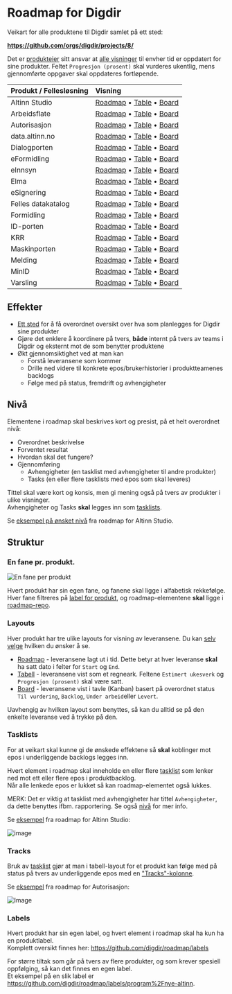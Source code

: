 # Roadmap for Digdir

Veikart for alle produktene til Digdir samlet på ett sted:

**https://github.com/orgs/digdir/projects/8/**

Det er [produkteier](https://github.com/orgs/digdir/teams/team-product-owners) sitt ansvar at [alle visninger](https://github.com/digdir/roadmap#layouts) til envher tid er oppdatert for sine produkter. Feltet `Progresjon (prosent)` skal vurderes ukentlig, mens gjennomførte oppgaver skal oppdateres fortløpende.

| Produkt / Fellesløsning  | Visning            |
| :----------------------- | :----------------- |
| Altinn Studio            | [Roadmap](https://github.com/orgs/digdir/projects/8/views/2?layout=roadmap)  • [Table](https://github.com/orgs/digdir/projects/8/views/2?layout=table)  • [Board](https://github.com/orgs/digdir/projects/8/views/2?layout=board)
| Arbeidsflate             | [Roadmap](https://github.com/orgs/digdir/projects/8/views/28?layout=roadmap) • [Table](https://github.com/orgs/digdir/projects/8/views/28?layout=table) • [Board](https://github.com/orgs/digdir/projects/8/views/28?layout=board)
| Autorisasjon             | [Roadmap](https://github.com/orgs/digdir/projects/8/views/5?layout=roadmap)  • [Table](https://github.com/orgs/digdir/projects/8/views/5?layout=table)  • [Board](https://github.com/orgs/digdir/projects/8/views/5?layout=board)
| data.altinn.no           | [Roadmap](https://github.com/orgs/digdir/projects/8/views/18?layout=roadmap) • [Table](https://github.com/orgs/digdir/projects/8/views/18?layout=table) • [Board](https://github.com/orgs/digdir/projects/8/views/18?layout=board)
| Dialogporten             | [Roadmap](https://github.com/orgs/digdir/projects/8/views/25?layout=roadmap) • [Table](https://github.com/orgs/digdir/projects/8/views/25?layout=table) • [Board](https://github.com/orgs/digdir/projects/8/views/25?layout=board)
| eFormidling              | [Roadmap](https://github.com/orgs/digdir/projects/8/views/14?layout=roadmap) • [Table](https://github.com/orgs/digdir/projects/8/views/14?layout=table) • [Board](https://github.com/orgs/digdir/projects/8/views/14?layout=board)
| eInnsyn                  | [Roadmap](https://github.com/orgs/digdir/projects/8/views/12?layout=roadmap) • [Table](https://github.com/orgs/digdir/projects/8/views/12?layout=table) • [Board](https://github.com/orgs/digdir/projects/8/views/12?layout=board)
| Elma                     | [Roadmap](https://github.com/orgs/digdir/projects/8/views/15?layout=roadmap) • [Table](https://github.com/orgs/digdir/projects/8/views/15?layout=table) • [Board](https://github.com/orgs/digdir/projects/8/views/15?layout=board)
| eSignering               | [Roadmap](https://github.com/orgs/digdir/projects/8/views/17?layout=roadmap) • [Table](https://github.com/orgs/digdir/projects/8/views/17?layout=table) • [Board](https://github.com/orgs/digdir/projects/8/views/17?layout=board)
| Felles datakatalog       | [Roadmap](https://github.com/orgs/digdir/projects/8/views/11?layout=roadmap) • [Table](https://github.com/orgs/digdir/projects/8/views/11?layout=table) • [Board](https://github.com/orgs/digdir/projects/8/views/11?layout=board)
| Formidling               | [Roadmap](https://github.com/orgs/digdir/projects/8/views/20?layout=roadmap) • [Table](https://github.com/orgs/digdir/projects/8/views/20?layout=table) • [Board](https://github.com/orgs/digdir/projects/8/views/20?layout=board)
| ID-porten                | [Roadmap](https://github.com/orgs/digdir/projects/8/views/3?layout=roadmap) • [Table](https://github.com/orgs/digdir/projects/8/views/3?layout=table) • [Board](https://github.com/orgs/digdir/projects/8/views/3?layout=board)
| KRR                      | [Roadmap](https://github.com/orgs/digdir/projects/8/views/8?layout=roadmap) • [Table](https://github.com/orgs/digdir/projects/8/views/8?layout=table) • [Board](https://github.com/orgs/digdir/projects/8/views/8?layout=board)
| Maskinporten             | [Roadmap](https://github.com/orgs/digdir/projects/8/views/6?layout=roadmap) • [Table](https://github.com/orgs/digdir/projects/8/views/6?layout=table) • [Board](https://github.com/orgs/digdir/projects/8/views/6?layout=board)
| Melding                  | [Roadmap](https://github.com/orgs/digdir/projects/8/views/21?layout=roadmap) • [Table](https://github.com/orgs/digdir/projects/8/views/21?layout=table) • [Board](https://github.com/orgs/digdir/projects/8/views/21?layout=board)
| MinID                    | [Roadmap](https://github.com/orgs/digdir/projects/8/views/31?layout=roadmap) • [Table](https://github.com/orgs/digdir/projects/8/views/31?layout=table) • [Board](https://github.com/orgs/digdir/projects/8/views/31?layout=board)
| Varsling                 | [Roadmap](https://github.com/orgs/digdir/projects/8/views/30?layout=roadmap) • [Table](https://github.com/orgs/digdir/projects/8/views/30?layout=table) • [Board](https://github.com/orgs/digdir/projects/8/views/30?layout=board)

## Effekter

- [Ett sted](https://github.com/orgs/digdir/projects/8/) for å få overordnet oversikt over hva som planlegges for Digdir sine produkter
- Gjøre det enklere å koordinere på tvers, **både** internt på tvers av teams i Digdir og eksternt mot de som benytter produktene
- Økt gjennomsiktighet ved at man kan
   - Forstå leveransene som kommer
   - Drille ned videre til konkrete epos/brukerhistorier i produktteamenes backlogs
   - Følge med på status, fremdrift og avhengigheter

## Nivå

Elementene i roadmap skal beskrives kort og presist, på et helt overordnet nivå:

- Overordnet beskrivelse
- Forventet resultat
- Hvordan skal det fungere?
- Gjennomføring
  - Avhengigheter (en tasklist med avhengigheter til andre produkter)
  - Tasks (en eller flere tasklists med epos som skal leveres)

Tittel skal være kort og konsis, men gi mening også på tvers av produkter i ulike visninger.  
Avhengigheter og Tasks **skal** legges inn som [tasklists](https://github.com/digdir/roadmap#tasklists).

Se [eksempel på ønsket nivå](https://github.com/digdir/roadmap/issues/78) fra roadmap for Altinn Studio.

## Struktur

### En fane pr. produkt.

![En fane per produkt](https://user-images.githubusercontent.com/6088624/245439117-c38b0ca1-4390-4198-bef5-39e454465598.png "Produktvisninger, en fane per produkt")

Hvert produkt har sin egen fane, og fanene skal ligge i alfabetisk rekkefølge.  
Hver fane filtreres på [label for produkt](https://github.com/digdir/roadmap#labels), og roadmap-elementene **skal** ligge i [roadmap-repo](https://github.com/digdir/roadmap/issues).

### Layouts

Hver produkt har tre ulike layouts for visning av leveransene. Du kan [selv velge](https://docs.github.com/en/issues/planning-and-tracking-with-projects/customizing-views-in-your-project/changing-the-layout-of-a-view#changing-the-project-layout) hvilken du ønsker å se.

- [Roadmap](https://docs.github.com/en/issues/planning-and-tracking-with-projects/customizing-views-in-your-project/changing-the-layout-of-a-view#about-the-roadmap-layout) - leveransene lagt ut i tid. Dette betyr at hver leveranse **skal** ha satt dato i felter for `Start` og `End`.
- [Tabell](https://docs.github.com/en/issues/planning-and-tracking-with-projects/customizing-views-in-your-project/changing-the-layout-of-a-view#about-the-table-layout) - leveransene vist som et regneark. Feltene `Estimert ukesverk` og `Progresjon (prosent)` skal være satt.
- [Board](https://docs.github.com/en/issues/planning-and-tracking-with-projects/customizing-views-in-your-project/changing-the-layout-of-a-view#about-the-board-layout) - leveransene vist i tavle (Kanban) basert på overordnet status `Til vurdering`, `Backlog`, `Under arbeid`eller `Levert`.

Uavhengig av hvilken layout som benyttes, så kan du alltid se på den enkelte leveranse ved å trykke på den.

### Tasklists

For at veikart skal kunne gi de ønskede effektene så **skal** koblinger mot epos i underliggende backlogs legges inn.

Hvert element i roadmap skal inneholde en eller flere [tasklist](https://docs.github.com/en/issues/tracking-your-work-with-issues/about-tasklists) som lenker ned mot ett eller flere epos i produktbacklog.  
Når alle lenkede epos er lukket så kan roadmap-elementet også lukkes.

MERK: Det er viktig at tasklist med avhengigheter har tittel `Avhengigheter`, da dette benyttes ifbm. rapportering. Se også [nivå](https://github.com/digdir/roadmap#niv%C3%A5) for mer info.

Se [eksempel](https://github.com/orgs/digdir/projects/8/views/2?pane=issue&itemId=24019705) fra roadmap for Altinn Studio:

![image](https://github.com/digdir/roadmap/assets/6088624/a1e61139-5d6f-4056-8c6f-be13956677a9)

### Tracks
Bruk av [tasklist](https://docs.github.com/en/issues/tracking-your-work-with-issues/about-tasklists) gjør at man i tabell-layout for et produkt kan følge med på status på tvers av underliggende epos med en ["Tracks"-kolonne](https://docs.github.com/en/issues/planning-and-tracking-with-projects/understanding-fields/about-tracks-and-tracked-by-fields#enabling-the-tracks-field).

Se [eksempel](https://github.com/orgs/digdir/projects/8/views/5?layout=table) fra roadmap for Autorisasjon:

![Image](https://user-images.githubusercontent.com/6088624/245457571-d7aa1d58-5d28-48a6-ba31-864435e055f9.png)

### Labels
Hvert produkt har sin egen label, og hvert element i roadmap skal ha kun ha en produktlabel.  
Komplett oversikt finnes her: https://github.com/digdir/roadmap/labels

For større tiltak som går på tvers av flere produkter, og som krever spesiell oppfølging, så kan det finnes en egen label.  
Et eksempel på en slik label er https://github.com/digdir/roadmap/labels/program%2Fnye-altinn.
